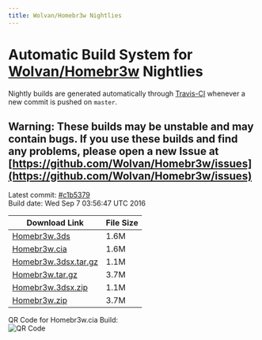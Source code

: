 ```yaml
---
title: Wolvan/Homebr3w Nightlies
---
```

# Automatic Build System for [Wolvan/Homebr3w](https://github.com/Wolvan/Homebr3w) Nightlies

Nightly builds are generated automatically through [Travis-CI](https://travis-ci.org/) whenever a new commit is pushed on `master`.

## Warning: These builds may be unstable and may contain bugs. If you use these builds and find any problems, please open a new Issue at [https://github.com/Wolvan/Homebr3w/issues](https://github.com/Wolvan/Homebr3w/issues)

Latest commit: [#c1b5379](https://github.com/Wolvan/Homebr3w/commit/c1b537925113bfe3b0ed1516b410e7a0c4b34596)<br>
Build date: Wed Sep  7 03:56:47 UTC 2016

| Download Link | File Size |
|---------------|-----------|
| [Homebr3w.3ds](https://Wolvan.github.io/Homebr3w/build/Homebr3w.3ds) | 1.6M |
| [Homebr3w.cia](https://Wolvan.github.io/Homebr3w/build/Homebr3w.cia) | 1.6M |
| [Homebr3w.3dsx.tar.gz](https://Wolvan.github.io/Homebr3w/build/Homebr3w.3dsx.tar.gz) | 1.1M |
| [Homebr3w.tar.gz](https://Wolvan.github.io/Homebr3w/build/Homebr3w.tar.gz) | 3.7M |
| [Homebr3w.3dsx.zip](https://Wolvan.github.io/Homebr3w/build/Homebr3w.3dsx.zip) | 1.1M |
| [Homebr3w.zip](https://Wolvan.github.io/Homebr3w/build/Homebr3w.zip) | 3.7M |

QR Code for Homebr3w.cia Build:<br>![QR Code](https://Wolvan.github.io/Homebr3w/build/QRCode.jpg)
